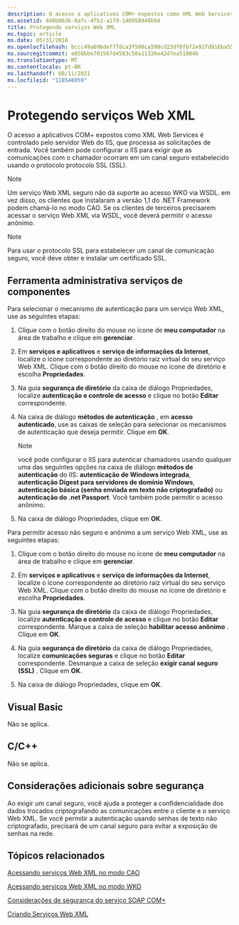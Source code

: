 ```yaml
---
description: O acesso a aplicativos COM+ expostos como XML Web Services é controlado pelo servidor Web do IIS, que processa as solicitações de entrada.
ms.assetid: 440b0636-8afc-4fb3-a179-140958948b94
title: Protegendo serviços Web XML
ms.topic: article
ms.date: 05/31/2018
ms.openlocfilehash: bccc49a096def7fdca3f508ca590cd23df0fbf2e92fd816ba55300931122361e
ms.sourcegitcommit: e858bbe701567d4583c50a11326e42d7ea51804b
ms.translationtype: MT
ms.contentlocale: pt-BR
ms.lasthandoff: 08/11/2021
ms.locfileid: "118546959"
---
```

# <a name="securing-xml-web-services"></a>Protegendo serviços Web XML

O acesso a aplicativos COM+ expostos como XML Web Services é controlado pelo servidor Web do IIS, que processa as solicitações de entrada. Você também pode configurar o IIS para exigir que as comunicações com o chamador ocorram em um canal seguro estabelecido usando o protocolo protocolo SSL (SSL).

> [!Note]  
> Um serviço Web XML seguro não dá suporte ao acesso WKO via WSDL. em vez disso, os clientes que instalaram a versão 1,1 do .NET Framework podem chamá-lo no modo CAO. Se os clientes de terceiros precisarem acessar o serviço Web XML via WSDL, você deverá permitir o acesso anônimo.

 

> [!Note]  
> Para usar o protocolo SSL para estabelecer um canal de comunicação seguro, você deve obter e instalar um certificado SSL.

 

## <a name="component-services-administrative-tool"></a>Ferramenta administrativa serviços de componentes

Para selecionar o mecanismo de autenticação para um serviço Web XML, use as seguintes etapas:

1.  Clique com o botão direito do mouse no ícone de **meu computador** na área de trabalho e clique em **gerenciar**.

2.  Em **serviços e aplicativos** e **serviço de informações da Internet**, localize o ícone correspondente ao diretório raiz virtual do seu serviço Web XML. Clique com o botão direito do mouse no ícone de diretório e escolha **Propriedades**.

3.  Na guia **segurança de diretório** da caixa de diálogo Propriedades, localize **autenticação e controle de acesso** e clique no botão **Editar** correspondente.

4.  Na caixa de diálogo **métodos de autenticação** , em **acesso autenticado**, use as caixas de seleção para selecionar os mecanismos de autenticação que deseja permitir. Clique em **OK**.

    > [!Note]  
    > você pode configurar o IIS para autenticar chamadores usando qualquer uma das seguintes opções na caixa de diálogo **métodos de autenticação** do IIS: **autenticação de Windows integrada**, **autenticação Digest para servidores de domínio Windows**, **autenticação básica (senha enviada em texto não criptografado)** ou **autenticação do .net Passport**. Você também pode permitir o acesso anônimo.

     

5.  Na caixa de diálogo Propriedades, clique em **OK**.

Para permitir acesso não seguro e anônimo a um serviço Web XML, use as seguintes etapas:

1.  Clique com o botão direito do mouse no ícone de **meu computador** na área de trabalho e clique em **gerenciar**.

2.  Em **serviços e aplicativos** e **serviço de informações da Internet**, localize o ícone correspondente ao diretório raiz virtual do seu serviço Web XML. Clique com o botão direito do mouse no ícone de diretório e escolha **Propriedades**.

3.  Na guia **segurança de diretório** da caixa de diálogo Propriedades, localize **autenticação e controle de acesso** e clique no botão **Editar** correspondente. Marque a caixa de seleção **habilitar acesso anônimo** . Clique em **OK**.

4.  Na guia **segurança de diretório** da caixa de diálogo Propriedades, localize **comunicações seguras** e clique no botão **Editar** correspondente. Desmarque a caixa de seleção **exigir canal seguro (SSL)** . Clique em **OK**.

5.  Na caixa de diálogo Propriedades, clique em **OK**.

## <a name="visual-basic"></a>Visual Basic

Não se aplica.

## <a name="cc"></a>C/C++

Não se aplica.

## <a name="additional-security-considerations"></a>Considerações adicionais sobre segurança

Ao exigir um canal seguro, você ajuda a proteger a confidencialidade dos dados trocados criptografando as comunicações entre o cliente e o serviço Web XML. Se você permitir a autenticação usando senhas de texto não criptografado, precisará de um canal seguro para evitar a exposição de senhas na rede.

## <a name="related-topics"></a>Tópicos relacionados

<dl> <dt>

[Acessando serviços Web XML no modo CAO](accessing-xml-web-services-in-cao-mode.md)
</dt> <dt>

[Acessando serviços Web XML no modo WKO](accessing-xml-web-services-in-wko-mode.md)
</dt> <dt>

[Considerações de segurança do serviço SOAP COM+](com--soap-service-security-considerations.md)
</dt> <dt>

[Criando Serviços Web XML](creating-xml-web-services.md)
</dt> </dl>

 

 



